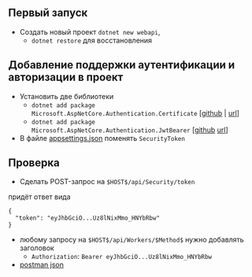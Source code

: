 ## Первый запуск
- Создать новый проект `dotnet new webapi`, 
  - `dotnet restore` для восстановления

## Добавление поддержки аутентификации и авторизации в проект
- Установить две библиотеки
  - `dotnet add package Microsoft.AspNetCore.Authentication.Certificate` \[[github](https://github.com/dotnet/aspnetcore) | [url](https://asp.net/)\]
  - `dotnet add package Microsoft.AspNetCore.Authentication.JwtBearer` \[[github](https://github.com/dotnet/aspnetcore) [url](https://asp.net/)\]
- В файле [appsettings.json](./SecurityApi/appsettings.json) поменять `SecurityToken`

## Проверка
- Сделать POST-запрос на `$HOST$/api/Security/token`

придёт ответ вида
```
{
  "token": "eyJhbGciO...Uz8lNixMmo_HNYbRbw"
}
```

- любому запросу на `$HOST$/api/Workers/$Method$` нужно добавлять заголовок
  - `Authorization`: `Bearer eyJhbGciO...Uz8lNixMmo_HNYbRbw` 
- [postman json](./TokenSecurityAuthorize.postman_collection.json)

  
